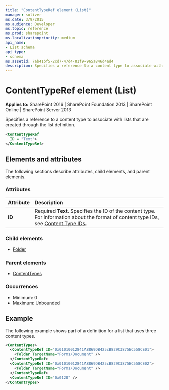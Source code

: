 ```yaml
---
title: "ContentTypeRef element (List)"
manager: soliver
ms.date: 3/9/2015
ms.audience: Developer
ms.topic: reference
ms.prod: sharepoint
ms.localizationpriority: medium
api_name:
- List schema
api_type:
- schema
ms.assetid: 7ab41bf5-2cd7-47d4-81f9-965a846d4ad4
description: Specifies a reference to a content type to associate with lists that are created through the list definition.
---
```


# ContentTypeRef element (List)

**Applies to:** SharePoint 2016 | SharePoint Foundation 2013 | SharePoint Online | SharePoint Server 2013
  
Specifies a reference to a content type to associate with lists that are created through the list definition.
  
```XML
<ContentTypeRef
  ID = "Text">
</ContentTypeRef>
```

## Elements and attributes

The following sections describe attributes, child elements, and parent elements.

### Attributes

|**Attribute**|**Description**|
|:-----|:-----|
|**ID** <br/> |Required **Text**. Specifies the ID of the content type. For information about the format of content type IDs, see [Content Type IDs](https://msdn.microsoft.com/library/81fa8d81-c4f5-4750-8f70-811620fdffcf%28Office.15%29.aspx).  <br/> |
   
### Child elements

- [Folder](folder-element-list.md)
   
### Parent elements

- [ContentTypes](contenttypes-element-list.md)
   
### Occurrences

- Minimum: 0
- Maximum: Unbounded  
   
## Example

The following example shows part of a definition for a list that uses three content types.
  
```XML
<ContentTypes>
  <ContentTypeRef ID="0x01010012841A8869DB425cB829C3875EC558CE01">
    <Folder TargetName="Forms/Document" />
  </ContentTypeRef>
  <ContentTypeRef ID="0x01010012841A8869DB425cB829C3875EC558CE02">
    <Folder TargetName="Forms/Document" />
  </ContentTypeRef>
  <ContentTypeRef ID="0x0120" />
</ContentTypes>
```

<br/>
